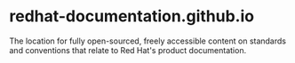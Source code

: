 # redhat-documentation.github.io
The location for fully open-sourced, freely accessible content on standards and conventions that relate to Red Hat's product documentation.
